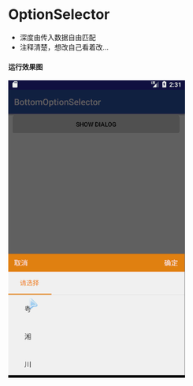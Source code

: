 # OptionSelector
* 深度由传入数据自由匹配
* 注释清楚，想改自己看着改...
#### 运行效果图
![image](https://github.com/leeroGG/OptionSelector/raw/master/effect.gif)

